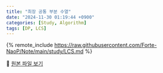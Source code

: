```yaml
---
title: "최장 공통 부분 수열"
date: "2024-11-30 01:19:44 +0900"
categories: [Study, Algorithm]
tags: [DP, LCS]
---
```


{% remote_include https://raw.githubusercontent.com/Forte-NaoP/Note/main/study/LCS.md %}
<p>🔗 <a href="https://github.com/Forte-NaoP/Note/blob/main/study/LCS.md" target="_blank">원본 파일 보기</a></p>